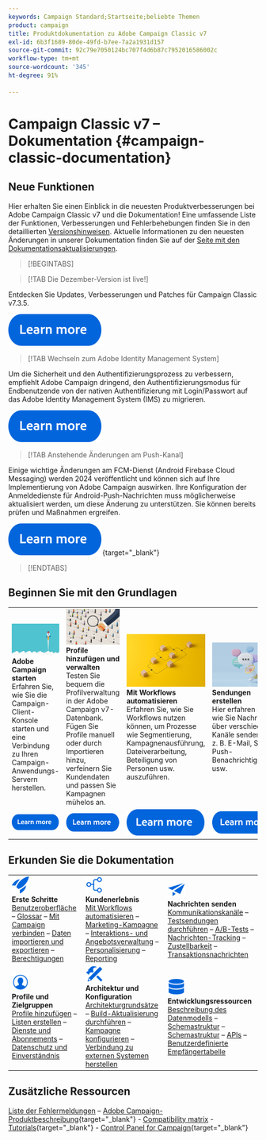 ```yaml
---
keywords: Campaign Standard;Startseite;beliebte Themen
product: campaign
title: Produktdokumentation zu Adobe Campaign Classic v7
exl-id: 6b3f1689-80de-49fd-b7ee-7a2a1931d157
source-git-commit: 92c79e7050124bc707f4d6b87c7952016586002c
workflow-type: tm+mt
source-wordcount: '345'
ht-degree: 91%

---
```


# Campaign Classic v7 – Dokumentation {#campaign-classic-documentation}

<!--![](platform/using/assets/do-not-localize/banner_acc_doc.jpg) -->

## Neue Funktionen

Hier erhalten Sie einen Einblick in die neuesten Produktverbesserungen bei Adobe Campaign Classic v7 und die Dokumentation! Eine umfassende Liste der Funktionen, Verbesserungen und Fehlerbehebungen finden Sie in den detaillierten [Versionshinweisen](rn/using/latest-release.md).  Aktuelle Informationen zu den neuesten Änderungen in unserer Dokumentation finden Sie auf der [Seite mit den Dokumentationsaktualisierungen](rn/using/documentation-updates.md).

>[!BEGINTABS]


>[!TAB Die Dezember-Version ist live!]

Entdecken Sie Updates, Verbesserungen und Patches für Campaign Classic v7.3.5.

[![Bild](assets/do-not-localize/learn-more-button.svg)](rn/using/latest-release.md)

>[!TAB Wechseln zum Adobe Identity Management System]

Um die Sicherheit und den Authentifizierungsprozess zu verbessern, empfiehlt Adobe Campaign dringend, den Authentifizierungsmodus für Endbenutzende von der nativen Authentifizierung mit Login/Passwort auf das Adobe Identity Management System (IMS) zu migrieren.

[![Bild](assets/do-not-localize/learn-more-button.svg)](technotes/using/migrate-users-to-ims.md)


>[!TAB Anstehende Änderungen am Push-Kanal]

Einige wichtige Änderungen am FCM-Dienst (Android Firebase Cloud Messaging) werden 2024 veröffentlicht und können sich auf Ihre Implementierung von Adobe Campaign auswirken. Ihre Konfiguration der Anmeldedienste für Android-Push-Nachrichten muss möglicherweise aktualisiert werden, um diese Änderung zu unterstützen. Sie können bereits prüfen und Maßnahmen ergreifen.

[![image](assets/do-not-localize/learn-more-button.svg)](https://experienceleague.adobe.com/docs/campaign/technotes-ac/tn-new/push-technote.html){target="_blank"}


>[!ENDTABS]

## Beginnen Sie mit den Grundlagen

<table style="table-layout:fixed">
  <tr style="border: 0;">
    <td>
    <a href="platform/using/launching-adobe-campaign.md"><img src="assets/do-not-localize/start-launch.png"></a></a>
    <div><strong>Adobe Campaign starten</strong><br/>Erfahren Sie, wie Sie die Campaign-Client-Konsole starten und eine Verbindung zu Ihren Campaign-Anwendungs-Servern herstellen.</div>
    </td>
    <td>
    <a href="platform/using/about-profiles.md"><img src="assets/do-not-localize/start-profiles.png"></a>
    <div><strong>Profile hinzufügen und verwalten</strong><br/>Testen Sie bequem die Profilverwaltung in der Adobe Campaign v7-Datenbank. Fügen Sie Profile manuell oder durch Importieren hinzu, verfeinern Sie Kundendaten und passen Sie Kampagnen mühelos an.</div>
    </td>
    <td>
    <a href="workflow/using/about-workflows.md"><img src="assets/do-not-localize/start-workflows.jpeg"></a>
    <div><strong>Mit Workflows automatisieren</strong><br/>Erfahren Sie, wie Sie Workflows nutzen können, um Prozesse wie Segmentierung, Kampagnenausführung, Dateiverarbeitung, Beteiligung von Personen usw. auszuführen.
    </div></td>
    <td>
    <a href="delivery/using/steps-about-delivery-creation-steps.md"><img src="assets/do-not-localize/start-deliveries.jpeg"></a>
    <div><strong>Sendungen erstellen</strong><br/>Hier erfahren Sie, wie Sie Nachrichten über verschiedene Kanäle senden, z. B. E-Mail, SMS, Push-Benachrichtigungen usw.</div>
    </td>
  </tr>
  <tr style="border: 0;">
    <td align="center"><a href="platform/using/launching-adobe-campaign.md"><img src="assets/do-not-localize/learn-more-button.svg"></a></td>
    <td align="center"><a href="platform/using/about-profiles.md"><img src="assets/do-not-localize/learn-more-button.svg"></a></td>
    <td align="center"><a href="workflow/using/about-workflows.md"><img src="assets/do-not-localize/learn-more-button.svg"></a></td>
    <td align="center"><a href="delivery/using/steps-about-delivery-creation-steps.md"><img src="assets/do-not-localize/learn-more-button.svg"></a></td>
    </tr>
</table>

## Erkunden Sie die Dokumentation

<table style="table-layout:auto">
  <tr style="border: 0;">
    <td>
      <img src="assets/do-not-localize/icon-start.svg" width="35px">
<br/>
<strong>Erste Schritte</strong><br/><a href="platform/using/adobe-campaign-workspace.md">Benutzeroberfläche</a> – <a href="platform/using/ac-glossary.md">Glossar</a> – <a href="platform/using/launching-adobe-campaign.md">Mit Campaign verbinden</a> – <a href="platform/using/get-started-data-import-export.md">Daten importieren und exportieren</a> – <a href="platform/using/access-management.md">Berechtigungen</a>
    </td>
    <td>
      <img src="assets/do-not-localize/icon-experience.svg" width="35px">
<br/>
<strong>Kundenerlebnis</strong><br/><a href="workflow/using/about-workflows.md">Mit Workflows automatisieren</a> – <a href="campaign/using/setting-up-marketing-campaigns.md">Marketing-Kampagne</a> – <a href="interaction/using/interaction-and-offer-management.md">Interaktions- und Angebotsverwaltung</a> – <a href="delivery/using/about-personalization.md">Personalisierung</a> – <a href="reporting/using/about-adobe-campaign-reporting-tools.md">Reporting</a>
    </td>
    <td>
      <img src="assets/do-not-localize/icon-send.svg" width="35px">
<br/>
<strong>Nachrichten senden</strong><br/><a href="delivery/using/communication-channels.md">Kommunikationskanäle</a> – <a href="delivery/using/steps-about-delivery-creation-steps.md#sending-a-proof">Testsendungen durchführen</a> – <a href="delivery/using/get-started-a-b-testing.md">A/B-Tests</a> – <a href="delivery/using/about-message-tracking.md">Nachrichten-Tracking</a> – <a href="delivery/using/about-deliverability.md">Zustellbarkeit</a> – <a href="message-center/using/about-transactional-messaging.md">Transaktionsnachrichten</a>
    </td>
  </tr>
  <tr style="border: 0;">
    <td>
      <img src="assets/do-not-localize/icon_profile-audience.svg" width="35px">
<br/>
<strong>Profile und Zielgruppen</strong><br/><a href="platform/using/adding-profiles.md">Profile hinzufügen</a> – <a href="platform/using/creating-and-managing-lists.md">Listen erstellen</a> – <a href="delivery/using/about-services-and-subscriptions.md">Dienste und Abonnements</a> – <a href="platform/using/privacy-management.md">Datenschutz und Einverständnis</a>
    </td>
    <td>
      <img src="assets/do-not-localize/icon-configure.svg" width="35px">
<br/>
<strong>Architektur und Konfiguration</strong><br/><a href="production/using/general-architecture.md">Architekturgrundsätze</a> – <a href="production/using/build-upgrade.md">Build-Aktualisierung durchführen</a> – <a href="production/using/configuration.md">Kampagne konfigurieren</a> – <a href="installation/using/external-accounts.md">Verbindung zu externen Systemen herstellen</a>
    </td>
    <td>
      <img src="assets/do-not-localize/icon-dev.svg" width="35px">
<br/>
<strong>Entwicklungsressourcen</strong><br/><a href="configuration/using/about-data-model.md">Beschreibung des Datenmodells</a> – <a href="configuration/using/about-schema-reference.md">Schemastruktur</a> – <a href="configuration/using/editing-forms.md">Schemastruktur</a> – <a href="configuration/using/about-web-services.md">APIs</a> – <a href="configuration/using/about-custom-recipient-table.md">Benutzerdefinierte Empfängertabelle</a>
    </td>
  </tr>
</table>

## Zusätzliche Ressourcen

[Liste der Fehlermeldungen](https://experienceleague.adobe.com/developer/campaign-errors/error_codes.html?lang=de) – [Adobe Campaign-Produktbeschreibung](https://helpx.adobe.com/de/legal/product-descriptions/adobe-campaign-managed-cloud-services.html){target="_blank"} - [Compatibility matrix](rn/using/compatibility-matrix.md) - [Tutorials](https://experienceleague.adobe.com/docs/campaign-classic-learn/tutorials/overview.html?lang=de){target="_blank"} - [Control Panel for Campaign](https://experienceleague.adobe.com/docs/control-panel/using/discover-control-panel/key-features.html?lang=de){target="_blank"}
